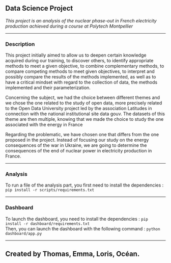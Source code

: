 
## Data Science Project

<em>This project is an analysis of the nuclear phase-out in French electricity production achieved during a course at Polytech Montpellier</em>

*** 

### Description

This project initially aimed to allow us to deepen certain knowledge acquired during our training, to discover others, to identify appropriate methods to meet a given objective, to combine complementary methods, to compare competing methods to meet given objectives, to interpret and possibly compare the results of the methods implemented, as well as to have a critical mindset with regard to the collection of data, the methods implemented and their parameterization.

Concerning the subject, we had the choice between different themes and we chose the one related to the study of open data, more precisely related to the Open Data University project led by the association Latitudes in connection with the national institutional site data gouv. The datasets of this theme are then multiple, knowing that we made the choice to study the one associated with the energy in France 

Regarding the problematic, we have chosen one that differs from the one proposed in the project. Instead of focusing our study on the energy consequences of the war in Ukraine, we are going to determine the consequences of the end of nuclear power in electricity production in France.

***

### Analysis

To run a file of the analysis part, you first need to install the dependencies :
`pip install -r scripts/requirements.txt`

***

### Dashboard

To launch the dashboard, you need to install the dependencies :
`pip install -r dashboard/requirements.txt`  
Then, you can launch the dashboard with the following command :
`python dashboard/app.py`

***

## Created by Thomas, Emma, Loris, Océan.